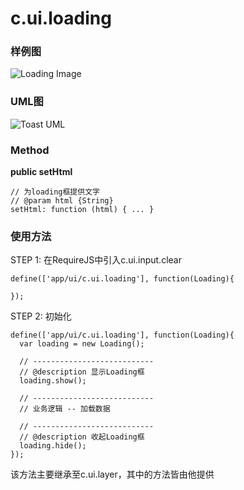 # c.ui.loading

### 样例图

![Loading Image](../raw/H5V2.2S6/doc/img/example.loading.png)

### UML图

![Toast UML](../raw/H5V2.2S6/doc/img/c.ui.loading.png)

### Method

**public setHtml**

    // 为loading框提供文字
    // @param html {String}
    setHtml: function (html) { ... }

### 使用方法

STEP 1: 在RequireJS中引入c.ui.input.clear

    define(['app/ui/c.ui.loading'], function(Loading){

    });

STEP 2: 初始化

    define(['app/ui/c.ui.loading'], function(Loading){
      var loading = new Loading();

      // ---------------------------
      // @description 显示Loading框
      loading.show();

      // ---------------------------
      // 业务逻辑 -- 加载数据

      // ---------------------------
      // @description 收起Loading框
      loading.hide();
    });

该方法主要继承至c.ui.layer，其中的方法皆由他提供
